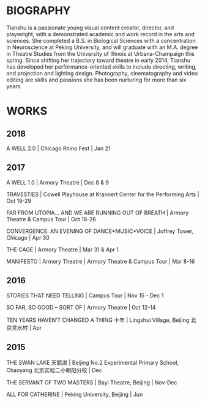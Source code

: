 # BIOGRAPHY
Tianshu is a passionate young visual content creator, director, and playwright, with a demonstrated academic and work record in the arts and sciences. She completed a B.S. in Biological Sciences with a concentration in Neuroscience at Peking University, and will graduate with an M.A. degree in Theatre Studies from the University of Illinois at Urbana-Champaign this spring. Since shifting her trajectory toward theatre in early 2014, Tianshu has developed her performance-oriented skills to include directing, writing, and projection and lighting design. Photography, cinematography and video editing are skills and passions she has been nurturing for more than six years.




# WORKS
## 2018
A WELL 2.0 | Chicago Rhino Fest | Jan 21

## 2017
<p>A WELL 1.0 | Armory Theatre | Dec 8 & 9</p>
<p>TRAVESTIES | Cowell Playhouse at Krannert Center for the Performing Arts | Oct 19-29</p>
<p>FAR FROM UTOPIA... AND WE ARE RUNNING OUT OF BREATH | Armory Theatre & Campus Tour | Oct 18-26</p>
<p>CONVERGENCE: AN EVENING OF DANCE*MUSIC*VOICE | Joffrey Tower, Chicago | Apr 30</p>
<p>THE CAGE | Armory Theatre | Mar 31 & Apr 1</p>
<p>MANIFESTO | Armory Theatre | Armory Theatre & Campus Tour | Mar 8-16</p>

## 2016
<p>STORIES THAT NEED TELLING | Campus Tour | Nov 15 - Dec 1</p>
<p>SO FAR, SO GOOD – SORT OF | Armory Theatre | Oct 12-14</p>
<p>TEN YEARS HAVEN’T CHANGED A THING 十年 | Lingshui Village, Beijing 北京灵水村 | Apr</p>

## 2015
<p>THE SWAN LAKE 天鹅湖 | Beijing No.2 Experimental Primary School, Chaoyang 北京实验二小朝阳分校 | Dec</p>
<p>THE SERVANT OF TWO MASTERS | Bayi Theatre, Beijing | Nov-Dec</p>
<p>ALL FOR CATHERINE | Peking University, Beijing | Jun</p>
